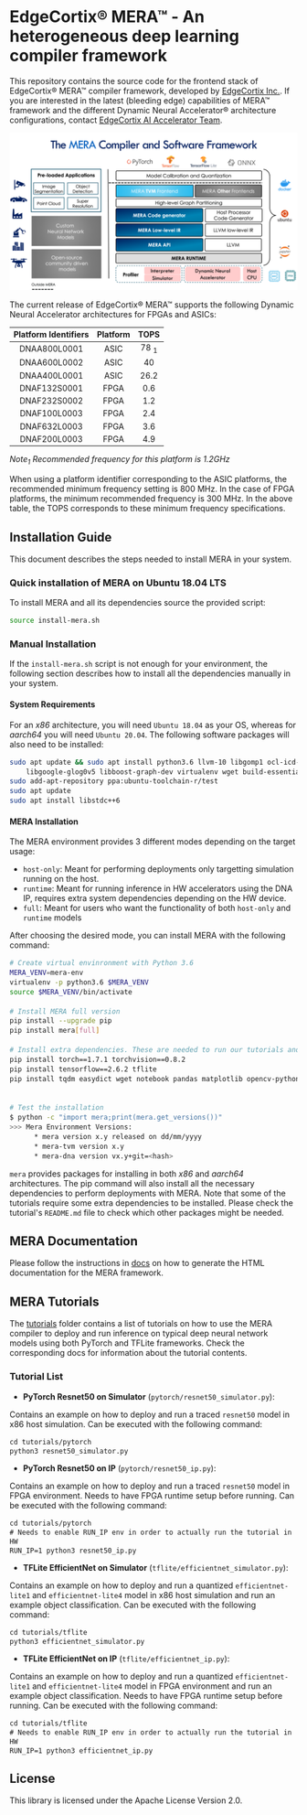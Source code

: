 # EdgeCortix&reg; MERA&trade; - An heterogeneous deep learning compiler framework

This repository contains the source code for the frontend stack of EdgeCortix&reg; MERA™ compiler framework, developed by [EdgeCortix Inc.](https://www.edgecortix.com/). If you are interested in the latest (bleeding edge) capabilities of MERA™ framework and the different Dynamic Neural Accelerator&reg; architecture configurations, contact [EdgeCortix AI Accelerator Team](mailto:dna-ip@edgecortix.com).

![MERA software stack description](https://github.com/Edgecortix-Inc/mera/raw/main/docs/images/MERA_framework.png "MERA™ software stack")

The current release of EdgeCortix&reg; MERA™ supports the following Dynamic Neural Accelerator architectures for FPGAs and ASICs:

| Platform Identifiers | Platform | TOPS |
|:---------------------:|:------:|:----:|
|      DNAA800L0001     |  ASIC  |  78 <sub>1</sub>   |
|      DNAA600L0002     |  ASIC  |  40  |
|      DNAA400L0001     |  ASIC  | 26.2 |
|      DNAF132S0001     |  FPGA  |  0.6 |
|      DNAF232S0002     |  FPGA  |  1.2 |
|      DNAF100L0003     |  FPGA  |  2.4 |
|      DNAF632L0003     |  FPGA  |  3.6 |
|      DNAF200L0003     |  FPGA  |  4.9 |

*Note<sub>1</sub> Recommended frequency for this platform is 1.2GHz*

When using a platform identifier corresponding to the ASIC platforms, the recommended minimum frequency setting is 800 MHz. In the case of FPGA platforms, the minimum recommended frequency is 300 MHz. In the above table, the TOPS corresponds to these minimum frequency specifications. 

## Installation Guide

This document describes the steps needed to install MERA in your system.

### Quick installation of MERA on Ubuntu 18.04 LTS

To install MERA and all its dependencies source the provided script:

```bash
source install-mera.sh 
```

### Manual Installation

If the `install-mera.sh` script is not enough for your environment, the following section describes how to install
all the dependencies manually in your system.

#### System Requirements

For an *x86* architecture, you will need `Ubuntu 18.04` as your OS, whereas for *aarch64* you will need `Ubuntu 20.04`. 
The following software packages will also need to be installed:

```bash
sudo apt update && sudo apt install python3.6 llvm-10 libgomp1 ocl-icd-libopencl1 software-properties-common \
    libgoogle-glog0v5 libboost-graph-dev virtualenv wget build-essential
sudo add-apt-repository ppa:ubuntu-toolchain-r/test
sudo apt update
sudo apt install libstdc++6
```

#### MERA Installation

The MERA environment provides 3 different modes depending on the target usage:

* `host-only`: Meant for performing deployments only targetting simulation running on the host.
* `runtime`: Meant for running inference in HW accelerators using the DNA IP, requires extra system dependencies depending on the HW device.
* `full`: Meant for users who want the functionality of both `host-only` and `runtime` models

After choosing the desired mode, you can install MERA with the following command:

```bash
# Create virtual envinronment with Python 3.6
MERA_VENV=mera-env
virtualenv -p python3.6 $MERA_VENV
source $MERA_VENV/bin/activate

# Install MERA full version
pip install --upgrade pip
pip install mera[full]

# Install extra dependencies. These are needed to run our tutorials and demos
pip install torch==1.7.1 torchvision==0.8.2
pip install tensorflow==2.6.2 tflite
pip install tqdm easydict wget notebook pandas matplotlib opencv-python gdown seaborn tensorflow_datasets


# Test the installation
$ python -c "import mera;print(mera.get_versions())"
>>> Mera Environment Versions:
      * mera version x.y released on dd/mm/yyyy
      * mera-tvm version x.y
      * mera-dna version vx.y+git=<hash>
```

`mera` provides packages for installing in both *x86* and *aarch64* architectures.
The pip command will also install all the necessary dependencies to perform deployments with MERA. Note that some of the tutorials require some extra
dependencies to be installed. Please check the tutorial's `README.md` file to check which other packages might be needed.

## MERA Documentation

Please follow the instructions in [docs](docs/) on how to generate the HTML documentation for the MERA framework.

## MERA Tutorials
The [tutorials](tutorials/) folder contains a list of tutorials on how to use the MERA compiler to deploy and run inference on typical deep neural network models using both PyTorch and TFLite frameworks. Check the corresponding docs for information about the tutorial contents.

### Tutorial List

- **PyTorch Resnet50 on Simulator** (`pytorch/resnet50_simulator.py`):

Contains an example on how to deploy and run a traced `resnet50` model in x86 host simulation.
Can be executed with the following command:

```
cd tutorials/pytorch
python3 resnet50_simulator.py
```

- **PyTorch Resnet50 on IP** (`pytorch/resnet50_ip.py`):

Contains an example on how to deploy and run a traced `resnet50` model in FPGA environment.
Needs to have FPGA runtime setup before running.
Can be executed with the following command:

```
cd tutorials/pytorch
# Needs to enable RUN_IP env in order to actually run the tutorial in HW
RUN_IP=1 python3 resnet50_ip.py
```

- **TFLite EfficientNet on Simulator** (`tflite/efficientnet_simulator.py`):

Contains an example on how to deploy and run a quantized `efficientnet-lite1` and `efficientnet-lite4` model in x86 host simulation and run an example object classification.
Can be executed with the following command:

```
cd tutorials/tflite
python3 efficientnet_simulator.py
```

- **TFLite EfficientNet on IP** (`tflite/efficientnet_ip.py`):

Contains an example on how to deploy and run a quantized `efficientnet-lite1` and `efficientnet-lite4` model in
FPGA environment and run an example object classification. Needs to have FPGA runtime setup before running.
Can be executed with the following command:

```
cd tutorials/tflite
# Needs to enable RUN_IP env in order to actually run the tutorial in HW
RUN_IP=1 python3 efficientnet_ip.py
```

## License

This library is licensed under the Apache License Version 2.0. 
